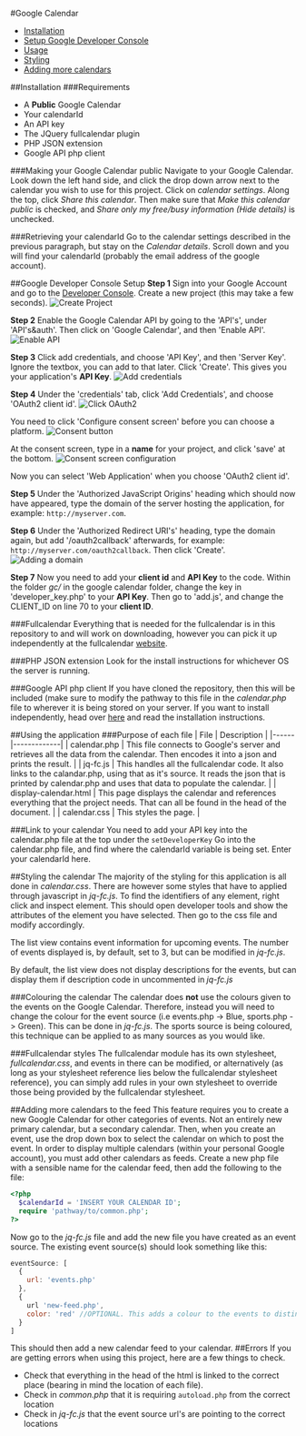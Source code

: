 #Google Calendar

 - [Installation](https://github.com/edprince/google-calendar/blob/master/README.md#installation)
 - [Setup Google Developer Console](https://github.com/edprince/google-calendar/blob/master/README.md#dev-console)
 - [Usage](https://github.com/edprince/google-calendar/blob/master/README.md#usage)
 - [Styling](https://github.com/edprince/google-calendar/blob/master/README.md#style)
 - [Adding more calendars](https://github.com/edprince/google-calendar/blob/master/README.md#add)

##<a name="installation"></a>Installation
###Requirements
 * A <b>Public</b> Google Calendar
 * Your calendarId
 * An API key
 * The JQuery fullcalendar plugin
 * PHP JSON extension
 * Google API php client


###Making your Google Calendar public
Navigate to your Google Calendar. Look down the left hand side, and click the drop down arrow next to the calendar you wish to use for this project. Click on <i>calendar settings</i>. Along the top, click <i>Share this calendar</i>. Then make sure that <i>Make this calendar public</i> is checked, and <i>Share only my free/busy information (Hide details)</i> is unchecked.

###Retrieving your calendarId
Go to the calendar settings described in the previous paragraph, but stay on the <i>Calendar details</i>. Scroll down and you will find your calendarId (probably the email address of the google account).


##<a name="dev-console"></a>Google Developer Console Setup
**Step 1**
Sign into your Google Account and go to the [Developer Console](https://console.developers.google.com). Create a new project (this may take a few seconds).
![Create Project](http://i.imgur.com/gtfLDLr.png)

**Step 2**
Enable the Google Calendar API by going to the 'API's', under 'API's&auth'. Then click on 'Google Calendar', and then 'Enable API'.
![Enable API](http://i.imgur.com/0iXdGWq.png)

**Step 3**
Click add credentials, and choose 'API Key', and then 'Server Key'. Ignore the textbox, you can add to that later. Click 'Create'. This gives you your application's **API Key**.
![Add credentials](http://i.imgur.com/CUX742X.png)

**Step 4**
Under the 'credentials' tab, click 'Add Credentials', and choose 'OAuth2 client id'. 
![Click OAuth2](http://i.imgur.com/NImk4MV.png)

You need to click 'Configure consent screen' before you can choose a platform. 
![Consent button](http://i.imgur.com/KAmLCUD.png)

At the consent screen, type in a **name** for your project, and click 'save' at the bottom.
![Consent screen configuration](http://i.imgur.com/1yNWsxN.png)

Now you can select 'Web Application' when you choose 'OAuth2 client id'.


**Step 5**
Under the 'Authorized JavaScript Origins' heading which should now have appeared, type the domain of the server hosting the application, for example: `http://myserver.com`.

**Step 6**
Under the 'Authorized Redirect URI's' heading, type the domain again, but add '/oauth2callback' afterwards, for example: `http://myserver.com/oauth2callback`. Then click 'Create'.
![Adding a domain](http://i.imgur.com/VsKzzug.png)

**Step 7**
Now you need to add your **client id** and **API Key** to the code. Within the folder *gc/* in the google calendar folder, change the key in 'developer_key.php' to your **API Key**. Then go to 'add.js', and change the CLIENT_ID on line 70 to your **client ID**.

###Fullcalendar
Everything that is needed for the fullcalendar is in this repository to and will work on downloading, however you can pick it up independently at the fullcalendar [website](http://fullcalendar.io/).

###PHP JSON extension
Look for the install instructions for whichever OS the server is running.

###Google API php client
If you have cloned the repository, then this will be included (make sure to modify the pathway to this file in the <i>calendar.php</i> file to wherever it is being stored on your server. If you want to install independently, head over [here](https://developers.google.com/api-client-library/php/) and read the installation instructions.

##<a name="usage"></a>Using the application
###Purpose of each file
| File | Description |
|------|-------------|
| calendar.php | This file connects to Google's server and retrieves all the data from the calendar. Then encodes it into a json and prints the result. |
| jq-fc.js | This handles all the fullcalendar code. It also links to the calandar.php, using that as it's source. It reads the json that is printed by calendar.php and uses that data to populate the calendar. |
| display-calendar.html | This page displays the calendar and references everything that the project needs. That can all be found in the head of the document. |
| calendar.css | This styles the page. |

###Link to your calendar
You need to add your API key into the calendar.php file at the top under the `setDeveloperKey`
Go into the calendar.php file, and find where the calendarId variable is being set. Enter your calendarId here.

##<a name="style"></a>Styling the calendar
The majority of the styling for this application is all done in <i>calendar.css</i>. There are however some styles that have to applied through javascript in <i>jq-fc.js</i>. To find the identifiers of any element, right click and inspect element. This should open developer tools and show the attributes of the element you have selected. Then go to the css file and modify accordingly.

The list view contains event information for upcoming events. The number of events displayed is, by default, set to 3, but can be modified in <i>jq-fc.js</i>.

By default, the list view does not display descriptions for the events, but can display them if description code in uncommented in <i>jq-fc.js</i>

###Colouring the calendar
The calendar does <b>not</b> use the colours given to the events on the Google Calendar. Therefore, instead you will need to change the colour for the event source (i.e events.php -> Blue, sports.php -> Green). This can be done in <i>jq-fc.js</i>. The sports source is being coloured, this technique can be applied to as many sources as you would like.

###Fullcalendar styles
The fullcalendar module has its own stylesheet, <i>fullcalendar.css</i>, and events in there can be modified, or alternatively (as long as your stylesheet reference lies below the fullcalendar stylesheet reference), you can simply add rules in your own stylesheet to override those being provided by the fullcalendar stylesheet.

##<a name="add"></a>Adding more calendars to the feed
This feature requires you to create a new Google Calendar for other categories of events. Not an entirely new primary calendar, but a secondary calendar. Then, when you create an event, use the drop down box to select the calendar on which to post the event.
In order to display multiple calendars (within your personal Google account), you must add other calendars as feeds. Create a new php file with a sensible name for the calendar feed, then add the following to the file:

  ```php
  <?php
    $calendarId = 'INSERT YOUR CALENDAR ID';
    require 'pathway/to/common.php';
  ?>
  ```
Now go to the <i>jq-fc.js</i> file and add the new file you have created as an event source. The existing event source(s) should look something like this: 

```javascript
eventSource: [
  {
    url: 'events.php'
  },
  {
    url 'new-feed.php',
    color: 'red' //OPTIONAL. This adds a colour to the events to distinguish from which feed it is
  }
]
```
This should then add a new calendar feed to your calendar.
##Errors
If you are getting errors when using this project, here are a few things to check.
 - Check that everything in the head of the html is linked to the correct place (bearing in mind the location of each file).
 - Check in <i>common.php</i> that it is requiring `autoload.php` from the correct location
 - Check in <i>jq-fc.js</i> that the event source url's are pointing to the correct locations

